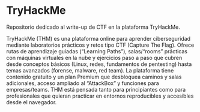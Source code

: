 # TryHackMe
Repositorio dedicado al write-up de CTF en la plataforma TryHackMe.

TryHackMe (THM) es una plataforma online para aprender ciberseguridad mediante laboratorios prácticos y retos tipo CTF (Capture The Flag). Ofrece rutas de aprendizaje guiadas (“Learning Paths”), salas/“rooms” prácticas con máquinas virtuales en la nube y ejercicios paso a paso que cubren desde conceptos básicos (Linux, redes, fundamentos de pentesting) hasta temas avanzados (forense, malware, red team). La plataforma tiene contenido gratuito y un plan Premium que desbloquea caminos y salas adicionales, acceso ampliado al “AttackBox” y funciones para empresas/teams. THM está pensada tanto para principiantes como para profesionales que quieran practicar en entornos reproducibles y accesibles desde el navegador. 

